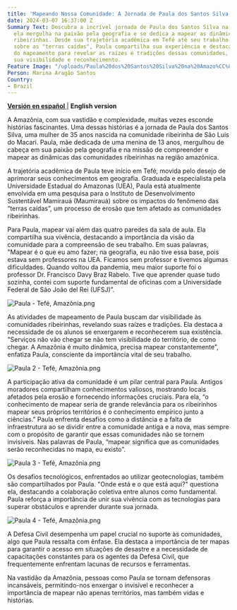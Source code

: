 ```yaml
---
title: 'Mapeando Nossa Comunidade: A Jornada de Paula dos Santos Silva na Amazônia'
date: 2024-03-07 16:37:00 Z
Summary Text: Descubra a incrível jornada de Paula dos Santos Silva na Amazônia, onde
  ela mergulha na paixão pela geografia e se dedica a mapear as dinâmicas das comunidades
  ribeirinhas. Desde sua trajetória acadêmica em Tefé até seu trabalho atual de pesquisa
  sobre as "terras caídas", Paula compartilha sua experiência e destaca a importância
  do mapeamento para revelar as raízes e tradições dessas comunidades, garantindo
  sua visibilidade e reconhecimento.
Feature Image: "/uploads/Paula%20dos%20Santos%20Silva%20na%20Amazo%CC%82nia.jpg"
Person: Marina Aragão Santos
Country:
- Brazil
---
```


[**Versión en español**
](https://www.hotosm.org/updates/mapeando-nuestra-comunidad-el-viaje-de-paula-dos-santos-silva-en-la-amazonia/) | **English version**

A Amazônia, com sua vastidão e complexidade, muitas vezes esconde histórias fascinantes. Uma dessas histórias é a jornada de Paula dos Santos Silva, uma mulher de 35 anos nascida na comunidade ribeirinha de São Luís do Macari. Paula, mãe dedicada de uma menina de 13 anos, mergulhou de cabeça em sua paixão pela geografia e na missão de compreender e mapear as dinâmicas das comunidades ribeirinhas na região amazônica.

A trajetória acadêmica de Paula teve início em Tefé, movida pelo desejo de aprimorar seus conhecimentos em geografia. Graduada e especialista pela Universidade Estadual do Amazonas (UEA), Paula está atualmente envolvida em uma pesquisa para o Instituto de Desenvolvimento Sustentável Mamirauá (Maumirauá) sobre os impactos do fenômeno das “terras caídas”, um processo de erosão que tem afetado as comunidades ribeirinhas.

Para Paula, mapear vai além das quatro paredes da sala de aula. Ela compartilha sua vivência, destacando a importância da visão da comunidade para a compreensão de seu trabalho. Em suas palavras, "Mapear é o que eu amo fazer; na geografia, eu não tive essa base, pois estava sem professores na UEA. Ficamos sem professor e tivemos algumas dificuldades. Quando voltou da pandemia, meu maior suporte foi o professor Dr. Francisco Davy Braz Rabelo. Tive que aprender quase tudo sozinha, contei com suporte fundamental de oficinas com a Universidade Federal de São João del Rei (UFSJ)”.
 
![Paula - Tefé, Amazônia.png](/uploads/Paula%20-%20Tefe%CC%81,%20Amazo%CC%82nia.png)

As atividades de mapeamento de Paula buscam dar visibilidade às comunidades ribeirinhas, revelando suas raízes e tradições. Ela destaca a necessidade de os alunos se enxergarem e reconhecerem sua existência. "Serviços não vão chegar se não tem visibilidade do território, de como chegar. A Amazônia é muito dinâmica, precisa mapear constantemente", enfatiza Paula, consciente da importância vital de seu trabalho.

![Paula 2 - Tefé, Amazônia.png](/uploads/Paula%202%20-%20Tefe%CC%81,%20Amazo%CC%82nia.png)

A participação ativa da comunidade é um pilar central para Paula. Antigos moradores compartilham conhecimentos valiosos, mostrando locais afetados pela erosão e fornecendo informações cruciais. Para ela, “o conhecimento de mapear seria de grande relevância para os ribeirinhos mapear seus próprios territórios é o conhecimento empírico junto a ciências.” Paula enfrenta desafios como a distância e a falta de infraestrutura ao se dividir entre a comunidade antiga e a nova, mas sempre com o propósito de garantir que essas comunidades não se tornem invisíveis. Nas palavras de Paula, “mapear significa que as comunidades serão reconhecidas no mapa, eu existo”.

![Paula 3 - Tefé, Amazônia.png](/uploads/Paula%203%20-%20Tefe%CC%81,%20Amazo%CC%82nia.png)

Os desafios tecnológicos, enfrentados ao utilizar geotecnologias, também são compartilhados por Paula. "Onde está e o que está aqui?" questiona ela, destacando a colaboração coletiva entre alunos como fundamental. Paula reforça a importância de unir sua vivência com as tecnologias para superar obstáculos e aprender durante sua jornada.

![Paula 4 - Tefé, Amazônia.png](/uploads/Paula%204%20-%20Tefe%CC%81,%20Amazo%CC%82nia.png)

A Defesa Civil desempenha um papel crucial no suporte às comunidades, algo que Paula ressalta com ênfase. Ela destaca a importância de ter mapas para garantir o acesso em situações de desastre e a necessidade de capacitações constantes para os agentes da Defesa Civil, que frequentemente enfrentam lacunas de recursos e ferramentas.

Na vastidão da Amazônia, pessoas como Paula se tornam defensoras incansáveis, permitindo-nos enxergar o invisível e reconhecer a importância de mapear não apenas territórios, mas também vidas e histórias.